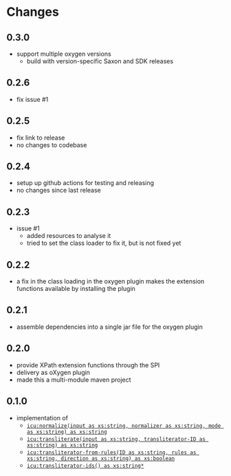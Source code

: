 # Changes

## 0.3.0

- support multiple oxygen versions
  - build with version-specific Saxon and SDK releases

## 0.2.6

- fix issue #1

## 0.2.5

- fix link to release
- no changes to codebase

## 0.2.4

- setup up github actions for testing and releasing
- no changes since last release


## 0.2.3

- issue #1
  - added resources to analyse it
  - tried to set the class loader to fix it, but is not fixed yet

## 0.2.2

- a fix in the class loading in the oxygen plugin makes the extension
  functions available by installing the plugin

## 0.2.1

- assemble dependencies into a single jar file for the oxygen plugin

## 0.2.0

- provide XPath extension functions through the SPI
- delivery as oXygen plugin
- made this a multi-module maven project

## 0.1.0

- implementation of
  - [`icu:normalize(input as xs:string, normalizer as xs:string, mode as xs:string) as xs:string`](doc/normalization.md#icunormalize)
  - [`icu:transliterate(input as xs:string, transliterator-ID as
    xs:string) as xs:string`](doc/transliteration.md#icutransliterate)
  - [`icu:transliterator-from-rules(ID as xs:string, rules as xs:string, direction as xs:string) as xs:boolean`](doc/transliteration.md#icutransliterator-from-rules)
  - [`icu:transliterator-ids() as xs:string*`](doc/transliteration.md#icutransliterator-ids)

